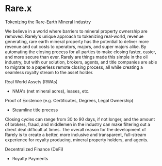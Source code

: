 # Rare.x

Tokenizing the Rare-Earth Mineral Industry

We believe in a world where barriers to mineral property ownership are removed. Rarely's unique approach to tokenizing real-world, revenue generating, rare earth mineral property has the potential to deliver more revenue and cut costs to operators, majors, and super majors alike. By automating the closing process for all parties to make closing faster, easier, and more secure than ever. Rarely are things made this simple in the oil industry, but with our solution, brokers, agents, and title companies are able to migrate to a paperless remote closing process, all while creating a seamless royalty stream to the asset holder.

Real World Assets (RWAs)
  - NMA's (net mineral acres), leases, etc.

Proof of Existence (e.g. Certificates, Degrees, Legal Ownership)
  - Steamline title process

Closing cycles can range from 30 to 90 days, if not longer, and the amount of brokers, fraud, and middlemen in the industry can make filtering out a direct deal difficult at times. The overall reason for the development of Rarely is to create a better, more inclusive and transparent, full-stream experience for royalty producing, mineral property holders, and agents.

Decentralized Finance (DeFi) 
  - Royalty Payments
